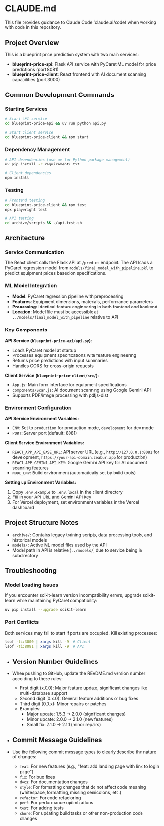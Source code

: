 # CLAUDE.md

This file provides guidance to Claude Code (claude.ai/code) when working with code in this repository.

## Project Overview

This is a blueprint price prediction system with two main services:
- **blueprint-price-api**: Flask API service with PyCaret ML model for price predictions (port 8081)
- **blueprint-price-client**: React frontend with AI document scanning capabilities (port 3000)

## Common Development Commands

### Starting Services
```bash
# Start API service
cd blueprint-price-api && uv run python api.py

# Start Client service  
cd blueprint-price-client && npm start
```

### Dependency Management
```bash
# API dependencies (use uv for Python package management)
uv pip install -r requirements.txt

# Client dependencies
npm install
```

### Testing
```bash
# Frontend testing
cd blueprint-price-client && npm test
npx playwright test

# API testing
cd archive/scripts && ./api-test.sh
```

## Architecture

### Service Communication
The React client calls the Flask API at `/predict` endpoint. The API loads a PyCaret regression model from `models/final_model_with_pipeline.pkl` to predict equipment prices based on specifications.

### ML Model Integration
- **Model**: PyCaret regression pipeline with preprocessing
- **Features**: Equipment dimensions, materials, performance parameters
- **Processing**: Identical feature engineering in both frontend and backend
- **Location**: Model file must be accessible at `../models/final_model_with_pipeline` relative to API

### Key Components

**API Service (`blueprint-price-api/api.py`)**:
- Loads PyCaret model at startup
- Processes equipment specifications with feature engineering
- Returns price predictions with input summaries
- Handles CORS for cross-origin requests

**Client Service (`blueprint-price-client/src/`)**:
- `App.js`: Main form interface for equipment specifications
- `components/Scan.js`: AI document scanning using Google Gemini API
- Supports PDF/image processing with pdfjs-dist

### Environment Configuration

**API Service Environment Variables:**
- `ENV`: Set to `production` for production mode, `development` for dev mode
- `PORT`: Server port (default: 8081)

**Client Service Environment Variables:**
- `REACT_APP_API_BASE_URL`: API server URL (e.g., `http://127.0.0.1:8081` for development, `https://your-api-domain.zeabur.app` for production)
- `REACT_APP_GEMINI_API_KEY`: Google Gemini API key for AI document scanning features
- `NODE_ENV`: Build environment (automatically set by build tools)

**Setting up Environment Variables:**
1. Copy `.env.example` to `.env.local` in the client directory
2. Fill in your API URL and Gemini API key
3. For Vercel deployment, set environment variables in the Vercel dashboard

## Project Structure Notes

- `archive/`: Contains legacy training scripts, data processing tools, and historical models
- `models/`: Active ML model files used by the API
- Model path in API is relative (`../models/`) due to service being in subdirectory

## Troubleshooting

### Model Loading Issues
If you encounter scikit-learn version incompatibility errors, upgrade scikit-learn while maintaining PyCaret compatibility:
```bash
uv pip install --upgrade scikit-learn
```

### Port Conflicts
Both services may fail to start if ports are occupied. Kill existing processes:
```bash
lsof -ti:3000 | xargs kill -9  # Client
lsof -ti:8081 | xargs kill -9  # API  
```
- ## Version Number Guidelines

- When pushing to GitHub, update the README.md version number according to these rules:
  - First digit (x.0.0): Major feature update, significant changes like multi-database support
  - Second digit (0.x.0): General feature additions or bug fixes
  - Third digit (0.0.x): Minor repairs or patches
  - Examples:
    - Major update: 1.5.3 → 2.0.0 (significant changes)
    - Minor update: 2.0.0 → 2.1.0 (new features)
    - Small fix: 2.1.0 → 2.1.1 (minor repairs)
- ## Commit Message Guidelines

- Use the following commit message types to clearly describe the nature of changes:
  - `feat`: For new features (e.g., "feat: add landing page with link to login page")
  - `fix`: For bug fixes
  - `docs`: For documentation changes
  - `style`: For formatting changes that do not affect code meaning (whitespace, formatting, missing semicolons, etc.)
  - `refactor`: For code refactoring
  - `perf`: For performance optimizations
  - `test`: For adding tests
  - `chore`: For updating build tasks or other non-production code changes